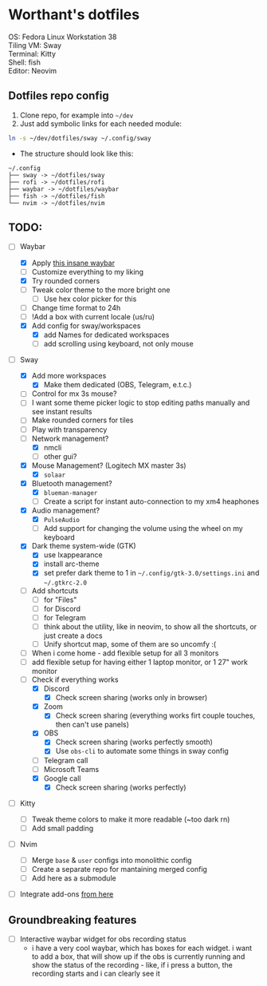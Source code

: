 # Worthant's dotfiles

OS: Fedora Linux Workstation 38  
Tiling VM: Sway  
Terminal: Kitty  
Shell: fish  
Editor: Neovim

## Dotfiles repo config

1. Clone repo, for example into `~/dev`
2. Just add symbolic links for each needed module:

```bash
ln -s ~/dev/dotfiles/sway ~/.config/sway
```

- The structure should look like this:

```
~/.config
├── sway -> ~/dotfiles/sway
├── rofi -> ~/dotfiles/rofi
├── waybar -> ~/dotfiles/waybar
├── fish -> ~/dotfiles/fish
└── nvim -> ~/dotfiles/nvim
```

## TODO:

- [ ] Waybar
  - [x] Apply
        [this insane waybar](https://www.reddit.com/r/unixporn/comments/19csv7m/sway_fedora_sway_rice_new_wave_loving_this/)
  - [ ] Customize everything to my liking
  - [x] Try rounded corners
  - [ ] Tweak color theme to the more bright one
    - [ ] Use hex color picker for this
  - [ ] Change time format to 24h
  - [ ] !Add a box with current locale (us/ru)
  - [x] Add config for sway/workspaces
    - [x] add Names for dedicated workspaces
    - [ ] add scrolling using keyboard, not only mouse
- [ ] Sway
  - [x] Add more workspaces
    - [x] Make them dedicated (OBS, Telegram, e.t.c.)
  - [ ] Control for mx 3s mouse?
  - [ ] I want some theme picker logic to stop editing paths manually and see
        instant results
  - [ ] Make rounded corners for tiles
  - [ ] Play with transparency
  - [ ] Network management?
    - [x] nmcli
    - [ ] other gui?
  - [x] Mouse Management? (Logitech MX master 3s)
    - [x] `solaar`
  - [x] Bluetooth management?
    - [x] `blueman-manager`
    - [ ] Create a script for instant auto-connection to my xm4 heaphones
  - [x] Audio management?
    - [x] `PulseAudio`
    - [ ] Add support for changing the volume using the wheel on my keyboard
  - [x] Dark theme system-wide (GTK)
    - [x] use lxappearance
    - [x] install arc-theme
    - [x] set prefer dark theme to 1 in `~/.config/gtk-3.0/settings.ini` and
          `~/.gtkrc-2.0`
  - [ ] Add shortcuts
    - [ ] for "Files"
    - [ ] for Discord
    - [ ] for Telegram
    - [ ] think about the utility, like in neovim, to show all the shortcuts, or
          just create a docs
    - [ ] Unify shortcut map, some of them are so uncomfy :(
  - [ ] When i come home - add flexible setup for all 3 monitors
  - [ ] add flexible setup for having either 1 laptop monitor, or 1 27" work
        monitor
  - [ ] Check if everything works
    - [x] Discord
      - [x] Check screen sharing (works only in browser)
    - [x] Zoom
      - [x] Check screen sharing (everything works firt couple touches, then
            can't use panels)
    - [x] OBS
      - [x] Check screen sharing (works perfectly smooth)
      - [x] Use `obs-cli` to automate some things in sway config
    - [ ] Telegram call
    - [ ] Microsoft Teams
    - [x] Google call
      - [x] Check screen sharing (works perfectly)
- [ ] Kitty
  - [ ] Tweak theme colors to make it more readable (~too dark rn)
  - [ ] Add small padding
- [ ] Nvim

  - [ ] Merge `base` & `user` configs into monolithic config
  - [ ] Create a separate repo for mantaining merged config
  - [ ] Add here as a submodule

- [ ] Integrate add-ons
      [from here](https://github.com/swaywm/sway/wiki/Useful-add-ons-for-sway)

## Groundbreaking features

- [ ] Interactive waybar widget for obs recording status
  - i have a very cool waybar, which has boxes for each widget. i want to add a
    box, that will show up if the obs is currently running and show the status
    of the recording - like, if i press a button, the recording starts and i can
    clearly see it
